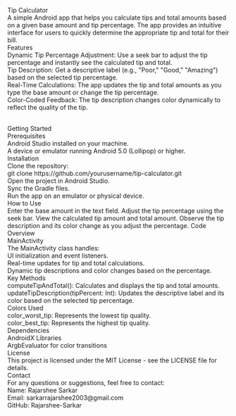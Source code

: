 Tip Calculator
<br>
A simple Android app that helps you calculate tips and total amounts based on a given base amount and tip percentage. The app provides an intuitive interface for users to quickly determine the appropriate tip and total for their bill.
<br>
Features
<br>
Dynamic Tip Percentage Adjustment: Use a seek bar to adjust the tip percentage and instantly see the calculated tip and total.
<br>
Tip Description: Get a descriptive label (e.g., "Poor," "Good," "Amazing") based on the selected tip percentage.
<br>
Real-Time Calculations: The app updates the tip and total amounts as you type the base amount or change the tip percentage.
<br>
Color-Coded Feedback: The tip description changes color dynamically to reflect the quality of the tip.

<br>
Getting Started
<br>
Prerequisites
<br>
Android Studio installed on your machine.
<br>
A device or emulator running Android 5.0 (Lollipop) or higher.
<br>
Installation
<br>
Clone the repository:
<br>
git clone https://github.com/yourusername/tip-calculator.git  
<br>
Open the project in Android Studio.
<br>
Sync the Gradle files.
<br>
Run the app on an emulator or physical device.
<br>
How to Use
<br>
Enter the base amount in the text field.
Adjust the tip percentage using the seek bar.
View the calculated tip amount and total amount.
Observe the tip description and its color change as you adjust the percentage.
Code Overview
<br>
MainActivity
<br>
The MainActivity class handles:
<br>
UI initialization and event listeners.
<br>
Real-time updates for tip and total calculations.
<br>
Dynamic tip descriptions and color changes based on the percentage.
<br>
Key Methods
<br>
computeTipAndTotal(): Calculates and displays the tip and total amounts.
<br>
updateTipDescription(tipPercent: Int): Updates the descriptive label and its color based on the selected tip percentage.
<br>
Colors Used
<br>
color_worst_tip: Represents the lowest tip quality.
<br>
color_best_tip: Represents the highest tip quality.
<br>
Dependencies
<br>
AndroidX Libraries
<br>
ArgbEvaluator for color transitions
<br>
License
<br>
This project is licensed under the MIT License - see the LICENSE file for details.
<br>
Contact
<br>
For any questions or suggestions, feel free to contact:
<br>
Name: Rajarshee Sarkar
<br>
Email: sarkarrajarshee2003@gmail.com
<br>
GitHub: Rajarshee-Sarkar
